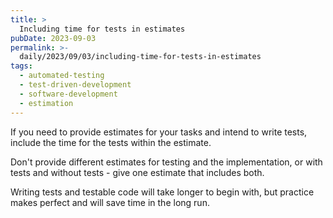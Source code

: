 ```yaml
---
title: >
  Including time for tests in estimates
pubDate: 2023-09-03
permalink: >-
  daily/2023/09/03/including-time-for-tests-in-estimates
tags:
  - automated-testing
  - test-driven-development
  - software-development
  - estimation
---
```


If you need to provide estimates for your tasks and intend to write tests, include the time for the tests within the estimate.

Don't provide different estimates for testing and the implementation, or with tests and without tests - give one estimate that includes both.

Writing tests and testable code will take longer to begin with, but practice makes perfect and will save time in the long run.
